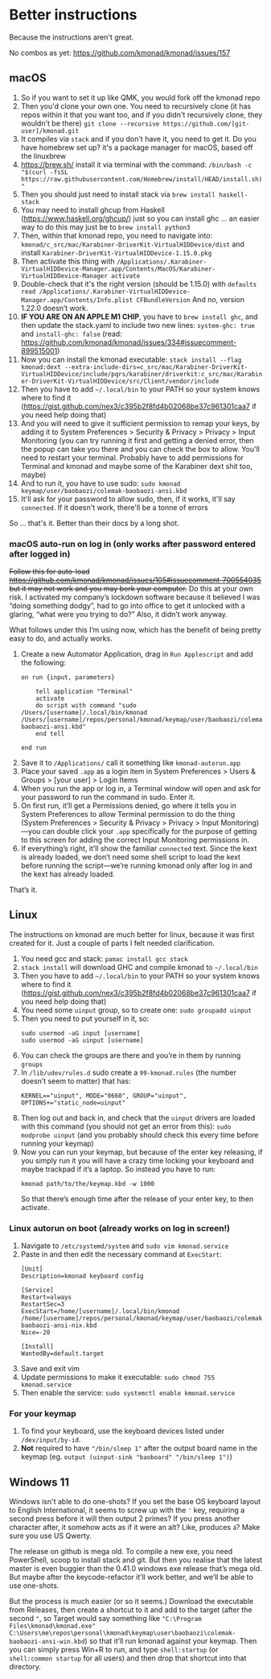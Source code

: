 
# Better instructions

Because the instructions aren't great.

No combos as yet: https://github.com/kmonad/kmonad/issues/157

## macOS

1. So if you want to set it up like QMK, you would fork off the kmonad repo
1. Then you'd clone your own one. You need to recursively clone (it has repos within it that you want too, and if you didn't recursively clone, they wouldn't be there)
  `git clone --recursive https://github.com/[git-user]/kmonad.git`
1. It compiles via `stack` and if you don't have it, you need to get it. Do you have homebrew set up? it's a package manager for macOS, based off the linuxbrew
1. https://brew.sh/ install it via terminal with the command: `/bin/bash -c "$(curl -fsSL https://raw.githubusercontent.com/Homebrew/install/HEAD/install.sh)"`
1. Then you should just need to install stack via `brew install haskell-stack`
1. You may need to install ghcup from Haskell (https://www.haskell.org/ghcup/) just so you can install ghc ... an easier way to do this may just be to `brew install python3`
1. Then, within that kmonad repo, you need to navigate into: `kmonad/c_src/mac/Karabiner-DriverKit-VirtualHIDDevice/dist` and install `Karabiner-DriverKit-VirtualHIDDevice-1.15.0.pkg`
1. Then activate this thing with `/Applications/.Karabiner-VirtualHIDDevice-Manager.app/Contents/MacOS/Karabiner-VirtualHIDDevice-Manager activate`
1. Double-check that it's the right version (should be 1.15.0) with `defaults read /Applications/.Karabiner-VirtualHIDDevice-Manager.app/Contents/Info.plist CFBundleVersion`
   And no, version 1.22.0 doesn’t work.
1. **IF YOU ARE ON AN APPLE M1 CHIP**, you have to `brew install ghc`, and then update the stack.yaml to include two new lines: `system-ghc: true` and `install-ghc: false` (read: https://github.com/kmonad/kmonad/issues/334#issuecomment-899515001)
1. Now you can install the kmonad executable: `stack install --flag kmonad:dext --extra-include-dirs=c_src/mac/Karabiner-DriverKit-VirtualHIDDevice/include/pqrs/karabiner/driverkit:c_src/mac/Karabiner-DriverKit-VirtualHIDDevice/src/Client/vendor/include`
1. Then you have to add `~/.local/bin` to your PATH so your system knows where to find it (https://gist.github.com/nex3/c395b2f8fd4b02068be37c961301caa7 if you need help doing that)
1. And you will need to give it sufficient permission to remap your keys, by adding it to System Preferences > Security & Privacy > Privacy > Input Monitoring (you can try running it first and getting a denied error, then the popup can take you there and you can check the box to allow. You'll need to restart your terminal. Probably have to add permissions for Terminal and kmonad and maybe some of the Karabiner dext shit too, maybe)
1. And to run it, you have to use sudo: `sudo kmonad keymap/user/baobaozi/colemak-baobaozi-ansi.kbd`
1. It'll ask for your password to allow sudo, then, if it works, it'll say `connected`. If it doesn't work, there'll be a tonne of errors

So … that's it. Better than their docs by a long shot.

### macOS auto-run on log in (only works after password entered after logged in)

~~Follow this for auto-load https://github.com/kmonad/kmonad/issues/105#issuecomment-700554035 but it may not work and you may bork your computer.~~ Do this at your own risk. I activated my company’s lockdown software because it believed I was “doing something dodgy”, had to go into office to get it unlocked with a glaring, “what were you trying to do?” Also, it didn’t work anyway.

What follows under this I’m using now, which has the benefit of being pretty easy to do, and actually works.

1. Create a new Automator Application, drag in `Run Applescript` and add the following:
   ```shell
   on run {input, parameters}

       tell application "Terminal"
       activate
       do script with command "sudo /Users/[username]/.local/bin/kmonad /Users/[username]/repos/personal/kmonad/keymap/user/baobaozi/colemak-baobaozi-ansi.kbd"
       end tell

   end run
   ```
1. Save it to `/Applications/` call it something like `kmonad-autorun.app`
1. Place your saved `.app` as a login item in System Preferences > Users & Groups > [your user] > Login Items
1. When you run the app or log in, a Terminal window will open and ask for your password to run the command in sudo. Enter it.
1. On first run, it’ll get a Permissions denied, go where it tells you in System Preferences to allow Terminal permission to do the thing (System Preferences > Security & Privacy > Privacy > Input Monitoring)—you can double click your `.app` specifically for the purpose of getting to this screen for adding the correct Input Monitoring permissions in.
1. If everything’s right, it’ll show the familiar `connected` text. Since the kext is already loaded, we don’t need some shell script to load the kext before running the script—we’re running kmonad only after log in and the kext has already loaded.

That’s it.

## Linux

The instructions on kmonad are much better for linux, because it was first created for it. Just a couple of parts I felt needed clarification.

1. You need gcc and stack: `pamac install gcc stack`
1. `stack install` will download GHC and compile kmonad to `~/.local/bin`
1. Then you have to add `~/.local/bin` to your PATH so your system knows where to find it (https://gist.github.com/nex3/c395b2f8fd4b02068be37c961301caa7 if you need help doing that)
1. You need some `uinput` group, so to create one: `sudo groupadd uinput`
1. Then you need to put yourself in it, so:
   ```shell
   sudo usermod -aG input [username]
   sudo usermod -aG uinput [username]
   ```
1. You can check the groups are there and you’re in them by running `groups`
1. In `/lib/udev/rules.d` sudo create a `99-kmonad.rules` (the number doesn’t seem to matter) that has:
   ```shell
   KERNEL=="uinput", MODE="0660", GROUP="uinput", OPTIONS+="static_node=uinput"
   ```
1. Then log out and back in, and check that the `uinput` drivers are loaded with this command (you should not get an error from this): `sudo modprobe uinput` (and you probably should check this every time before running your keymap)
1. Now you can run your keymap, but because of the enter key releasing, if you simply run it you will have a crazy time locking your keyboard and maybe trackpad if it’s a laptop. So instead you have to run:
   ```shell
   kmonad path/to/the/keymap.kbd -w 1000
   ```
   So that there’s enough time after the release of your enter key, to then activate.

### Linux autorun on boot (already works on log in screen!)
1. Navigate to `/etc/systemd/system` and `sudo vim kmonad.service`
1. Paste in and then edit the necessary command at `ExecStart`:
   ```shell
   [Unit]
   Description=kmonad keyboard config

   [Service]
   Restart=always
   RestartSec=3
   ExecStart=/home/[username]/.local/bin/kmonad /home/[username]/repos/personal/kmonad/keymap/user/baobaozi/colemak-baobaozi-ansi-nix.kbd
   Nice=-20

   [Install]
   WantedBy=default.target
   ```
1. Save and exit vim
1. Update permissions to make it executable: `sudo chmod 755 kmonad.service`
1. Then enable the service: `sudo systemctl enable kmonad.service`

### For your keymap

1. To find your keyboard, use the keyboard devices listed
under `/dev/input/by-id`.
1. **Not** required to have `"/bin/sleep 1"` after the output board name in the keymap (eg. `output (uinput-sink "baoboard" "/bin/sleep 1")`)

## Windows 11

Windows isn't able to do one-shots? If you set the base OS keyboard layout to English International, it seems to screw up with the `'` key, requiring a second press before it will then output 2 primes? If you press another character after, it somehow acts as if it were an alt? Like, produces `á`? Make sure you use US Qwerty.

The release on github is mega old. To compile a new exe, you need PowerShell, scoop to install stack and git. But then you realise that the latest master is even buggier than the 0.41.0 windows exe release that’s mega old. But maybe after the keycode-refactor it’ll work better, and we’ll be able to use one-shots.

But the process is much easier (or so it seems.) Download the executable from Releases, then create a shortcut to it and add to the target (after the second `"`, so Target would say something like `"C:\Program Files\kmonad\kmonad.exe" C:\Users\me\repos\personal\kmonad\keymap\user\baobaozi\colemak-baobaozi-ansi-win.kbd`) so that it’ll run kmonad against your keymap. Then you can simply press Win+R to run, and type `shell:startup` (or `shell:common startup` for all users) and then drop that shortcut into that directory.